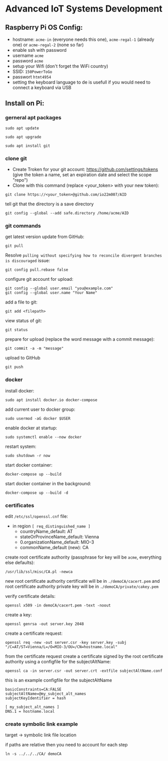 # Advanced IoT Systems Development
## Raspberry Pi OS Config:
- hostname: `acme-in` (everyone needs this one), `acme-regal-1` (already one) or `acme-regal-2` (none so far)
- enable ssh with password
- username `acme`
- password `acme`
- setup your Wifi (don't forget the WiFi country)
- SSID: `150PowerToGo`
- passwort `htmt4954`
- setting the keyboard language to de is usefull if you would need to connect a keyboard via USB

## Install on Pi:
### gerneral apt packages
```
sudo apt update
```
```
sudo apt upgrade
```
```
sudo apt install git
```
### clone git
- Create Troken for your git account: https://github.com/settings/tokens (give the token a name, set an expiration date and select the scope "repo")
- Clone with this command (replace <your_token> with your new token):
```
git clone https://<your_token>@github.com/io22m007/AID
```
tell git that the directory is a save directory
```
git config --global --add safe.directory /home/acme/AID
```
### git commands
get latest version update from GitHub:
```
git pull
```
Resolve `pulling without specifying how to reconcile divergent branches is discouraged` issue:
```
git config pull.rebase false
```
configure git account for upload:
```
git config --global user.email "you@example.com"
git config --global user.name "Your Name"
```
add a file to git:
```
git add <filepath>
```
view status of git:
```
git status
```
prepare for upload (replace the word message with a commit message):
```
git commit -a -m "message"
```
upload to GitHub
```
git push
```
### docker
install docker:
```
sudo apt install docker.io docker-compose
```
add current user to docker group:
```
sudo usermod -aG docker $USER
```
enable docker at startup:
```
sudo systemctl enable --now docker
```
restart system:
```
sudo shutdown -r now
```
start docker container:
```
docker-compose up --build
```
start docker container in the background:
```
docker-compose up --build -d
```
### certificates
edit `/etc/ssl/openssl.cnf` file:
* in region `[ req_distinguished_name ]`
  - countryName_default: AT
  - stateOrProvinceName_default: Vienna
  - 0.organizationName_default: MIO-3
  - commonName_default (new): CA

create root certificate authority (passphrase for key will be `acme`, everything else defaults):
```
/usr/lib/ssl/misc/CA.pl -newca
```
new root certificate authority certificate will be in `./demoCA/cacert.pem` and root certificate authority private key will be in `./demoCA/private/cakey.pem`

verify certificate details:
```
openssl x509 -in demoCA/cacert.pem -text -noout
```
create a key:
```
openssl genrsa -out server.key 2048
```
create a certificate request:
```
openssl req -new -out server.csr -key server.key -subj "/C=AT/ST=Vienna/L=/O=MIO-3/OU=/CN=hostname.local"
```
from the certificate request create a certificate signed by the root certificate authority using a configfile for the subjectAltName:
```
openssl ca -in server.csr -out server.crt -extfile subjectAltName.conf
```
this is an example configfile for the subjectAltName
```
basicConstraints=CA:FALSE
subjectAltName=@my_subject_alt_names
subjectKeyIdentifier = hash

[ my_subject_alt_names ]
DNS.1 = hostname.local
```
### create symbolic link example
target -> symbolic link file location

if paths are relative then you need to account for each step
```
ln -s ../../../CA/ demoCA
```
